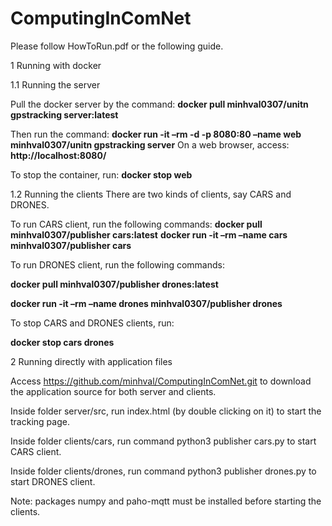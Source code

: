 # ComputingInComNet

Please follow HowToRun.pdf or the following guide.

1 Running with docker

1.1 Running the server

Pull the docker server by the command:
**docker pull minhval0307/unitn gpstracking server:latest**

Then run the command:
**docker run -it –rm -d -p 8080:80 –name web minhval0307/unitn gpstracking server**
On a web browser, access: **http://localhost:8080/**

To stop the container, run: **docker stop web**

1.2 Running the clients
There are two kinds of clients, say CARS and DRONES.

To run CARS client, run the following commands:
**docker pull minhval0307/publisher cars:latest**
**docker run -it –rm –name cars minhval0307/publisher cars**

To run DRONES client, run the following commands:

**docker pull minhval0307/publisher drones:latest**

**docker run -it –rm –name drones minhval0307/publisher drones**

To stop CARS and DRONES clients, run:

**docker stop cars drones**


2 Running directly with application files

Access https://github.com/minhval/ComputingInComNet.git to download the application source for both
server and clients.

Inside folder server/src, run index.html (by double clicking on it) to start the tracking page.

Inside folder clients/cars, run command python3 publisher cars.py to start CARS client.

Inside folder clients/drones, run command python3 publisher drones.py to start DRONES client.

Note: packages numpy and paho-mqtt must be installed before starting the clients.
